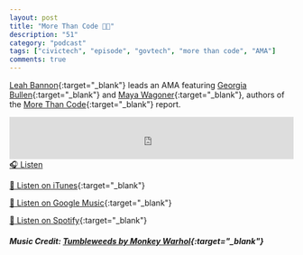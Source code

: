 ```yaml
---
layout: post
title: "More Than Code 👩‍💻"
description: "51"
category: "podcast"
tags: ["civictech", "episode", "govtech", "more than code", "AMA"]
comments: true
---
```


[Leah Bannon](https://twitter.com/leahbannon){:target="_blank"} leads an AMA featuring [Georgia Bullen](https://twitter.com/georgiamoon){:target="_blank"} and [Maya Wagoner](https://twitter.com/mayawagon){:target="_blank"}, authors of the [More Than Code](https://morethancode.cc/report/executivesummary/){:target="_blank"} report.

<iframe width="100%" height="75" scrolling="no" frameborder="no" allow="autoplay" src="https://w.soundcloud.com/player/?url=https%3A//api.soundcloud.com/tracks/931354498%3Fsecret_token%3Ds-wyR2Cyt8b2R&color=%23ff5500&auto_play=false&hide_related=false&show_comments=true&show_user=true&show_reposts=false&show_teaser=true&visual=true"></iframe>
<a href="https://soundcloud.com/user-227289754/51-more-than-code/" target="_blank">🎧 Listen</a>

[📱 Listen on iTunes](https://itunes.apple.com/us/podcast/civic-tech-chat/id1350640468?mt=2){:target="_blank"}

[📱 Listen on Google Music](https://play.google.com/music/listen?u=0#/ps/I2inksjzzzmbxhg5wbojr624doa){:target="_blank"}

[📱 Listen on Spotify](https://open.spotify.com/show/1kbwPAi4thGOU43xFkehgT){:target="_blank"}


##### Music Credit: [Tumbleweeds by Monkey Warhol](http://freemusicarchive.org/music/Monkey_Warhol/Lonely_Hearts_Challenge/Monkey_Warhol_-_Tumbleweeds){:target="_blank"}
